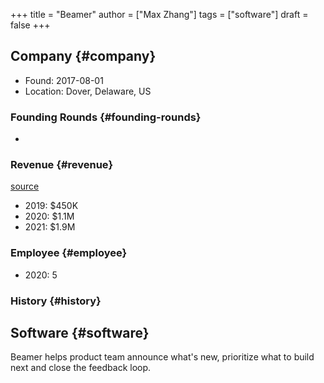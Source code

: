 +++
title = "Beamer"
author = ["Max Zhang"]
tags = ["software"]
draft = false
+++

## Company {#company}

-   Found: 2017-08-01
-   Location: Dover, Delaware, US


### Founding Rounds {#founding-rounds}

-


### Revenue {#revenue}

[source](https://getlatka.com/companies/beamer)

-   2019: $450K
-   2020: $1.1M
-   2021: $1.9M


### Employee {#employee}

-   2020: 5


### History {#history}


## Software {#software}

Beamer helps product team announce what's new, prioritize what to build next and close the feedback loop.
